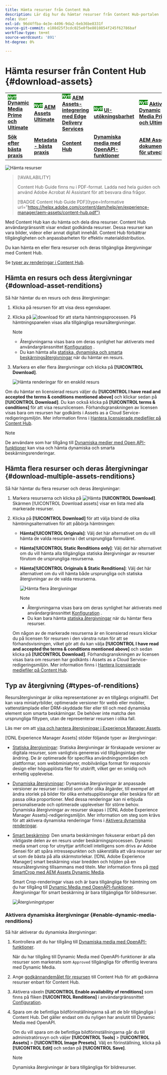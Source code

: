 ```yaml
---
title: Hämta resurser från Content Hub
description: Lär dig hur du hämtar resurser från Content Hub-portalen
role: User
exl-id: 96d4ffba-4e3e-4496-9da2-6eb36be8331f
source-git-commit: e108d25f3cdc025e0fbe8010854f245f62786baf
workflow-type: tm+mt
source-wordcount: '891'
ht-degree: 0%

---
```


# Hämta resurser från Content Hub {#download-assets}

<table>
    <tr>
        <td>
            <sup style= "background-color:#008000; color:#FFFFFF; font-weight:bold"><i>Nytt</i></sup> <a href="/help/assets/dynamic-media/dm-prime-ultimate.md"><b>Dynamic Media Prime och Ultimate</b></a>
        </td>
        <td>
            <sup style= "background-color:#008000; color:#FFFFFF; font-weight:bold"><i>Nytt</i></sup> <a href="/help/assets/assets-ultimate-overview.md"><b>AEM Assets Ultimate</b></a>
        </td>
        <td>
            <sup style= "background-color:#008000; color:#FFFFFF; font-weight:bold"><i>Nytt</i></sup> <a href="/help/assets/integrate-aem-assets-edge-delivery-services.md"><b>AEM Assets-integrering med Edge Delivery Services</b></a>
        </td>
        <td>
            <sup style= "background-color:#008000; color:#FFFFFF; font-weight:bold"><i>Nytt</i></sup> <a href="/help/assets/aem-assets-view-ui-extensibility.md"><b>UI-utökningsbarhet</b></a>
        </td>
          <td>
            <sup style= "background-color:#008000; color:#FFFFFF; font-weight:bold"><i>Nytt</i></sup> <a href="/help/assets/dynamic-media/enable-dynamic-media-prime-and-ultimate.md"><b>Aktivera Dynamic Media Prime och Ultimate</b></a>
        </td>
    </tr>
    <tr>
        <td>
            <a href="/help/assets/search-best-practices.md"><b>Sök efter bästa praxis</b></a>
        </td>
        <td>
            <a href="/help/assets/metadata-best-practices.md"><b>Metadata - bästa praxis</b></a>
        </td>
        <td>
            <a href="/help/assets/product-overview.md"><b>Content Hub</b></a>
        </td>
        <td>
            <a href="/help/assets/dynamic-media-open-apis-overview.md"><b>Dynamiska media med OpenAPI-funktioner</b></a>
        </td>
        <td>
            <a href="https://developer.adobe.com/experience-cloud/experience-manager-apis/"><b>AEM Assets-dokumentation för utvecklare</b></a>
        </td>
    </tr>
</table>

<!-- ![Download assets](assets/download-asset.jpg) -->
![Hämta resurser](assets/download-asset-genstudio.jpeg)

>[!AVAILABILITY]
>
>Content Hub Guide finns nu i PDF-format. Ladda ned hela guiden och använd Adobe Acrobat AI Assistant för att besvara dina frågor.
>
>[!BADGE Content Hub Guide PDF]{type=Informative url="https://helpx.adobe.com/content/dam/help/en/experience-manager/aem-assets/content-hub.pdf"}

Med Content Hub kan du hämta och dela dina resurser. Content Hub användargränssnitt visar endast godkända resurser. Dessa resurser kan vara bilder, videor eller annat digitalt innehåll. Content Hub förbättrar tillgängligheten och anpassbarheten för effektiv materialdistribution.

Du kan hämta en eller flera resurser och deras tillgängliga återgivningar med Content Hub.

Se [typer av renderingar i Content Hub](#types-of-renditions).

## Hämta en resurs och dess återgivningar {#download-asset-renditions}

Så här hämtar du en resurs och dess återgivningar:

1. Klicka på resursen för att visa dess egenskaper.

1. Klicka på ![download](/help/assets/assets/download-icon.svg) för att starta hämtningsprocessen. På hämtningspanelen visas alla tillgängliga resursåtergivningar.

   >[!NOTE]
   >
   >* Återgivningarna visas bara om deras synlighet har aktiverats med användargränssnittet [Konfiguration](/help/assets/configure-content-hub-ui-options.md#renditions-content-hub) .
   >* Du kan hämta alla [statiska, dynamiska och smarta beskärningsåtergivningar](#types-of-renditions) när du hämtar en resurs.

1. Markera en eller flera återgivningar och klicka på **[!UICONTROL Download]**.

   ![Hämta renderingar för en enskild resurs](/help/assets/assets/download-single-asset-renditions.png)


Om du hämtar en licensierad resurs väljer du **[!UICONTROL I have read and accepted the terms & conditions mentioned above]** och klickar sedan på **[!UICONTROL Download]**. Du kan också klicka på **[!UICONTROL terms & conditions]** för att visa resurslicensen. Förhandsgranskningen av licensen visas bara om resursen har godkänts i Assets as a Cloud Service-redigeringsmiljön. Mer information finns i [Hantera licensierade mediefiler på Content Hub](/help/assets/manage-licensed-assets-on-content-hub.md).

>[!NOTE]
>
> De användare som har tillgång till [Dynamiska medier med Open API-funktioner](/help/assets/dynamic-media-open-apis-overview.md) kan visa och hämta dynamiska och smarta beskärningsrenderingar.

## Hämta flera resurser och deras återgivningar {#download-multiple-assets-renditions}

Så här hämtar du flera resurser och deras återgivningar:

1. Markera resurserna och klicka på ![Hämta](/help/assets/assets/download-icon.svg) **[!UICONTROL Download]**. Skärmen [!UICONTROL Download assets] visar en lista med alla markerade resurser.
1. Klicka på **[!UICONTROL Download]** för att välja bland de olika hämtningsalternativen för att påbörja hämtningen:

   * **Hämta[!UICONTROL Originals]**: Välj det här alternativet om du vill hämta de valda resurserna i det ursprungliga formuläret.
   * **Hämta[!UICONTROL Static Renditions only]**: Välj det här alternativet om du vill hämta alla tillgängliga statiska återgivningar av resurser förutom de ursprungliga resurserna.
   * **Hämta[!UICONTROL Originals & Static Renditions]**: Välj det här alternativet om du vill hämta både ursprungliga och statiska återgivningar av de valda resurserna.

     ![Hämta flera återgivningar](/help/assets/assets/download-multiple-renditions.png)

     >[!NOTE]
     >
     >* Återgivningarna visas bara om deras synlighet har aktiverats med användargränssnittet [Konfiguration](/help/assets/configure-content-hub-ui-options.md#renditions-content-hub) .
     >* Du kan bara hämta [statiska återgivningar](#types-of-renditions) när du hämtar flera resurser.

   Om någon av de markerade resurserna är en licensierad resurs klickar du på licensen för resursen i den vänstra rutan för att se förhandsvisningen, vilket gör att du kan välja **[!UICONTROL I have read and accepted the terms & conditions mentioned above]** och sedan klicka på **[!UICONTROL Download]**. Förhandsgranskningen av licensen visas bara om resursen har godkänts i Assets as a Cloud Service-redigeringsmiljön. Mer information finns i [Hantera licensierade mediefiler på Content Hub](/help/assets/manage-licensed-assets-on-content-hub.md).

   <!--![download-multiple-license](/help/assets/assets/download-multiple-license.png)-->

<!--1. On the Content Hub homepage, select the asset and click **Download**. The **Download assets** dialog box displays a license or list of licenses associated with the selected assets in the left pane. 
1. Click a license in the left pane to see its PDF in the middle pane and the associated assets with it in the right pane. The license PDF preview is displayed only if the license is approved in your Assets as a Cloud Service environment. [Approve the license PDFs](/help/assets/approve-assets-content-hub.md) of the selected assets to see their previews.
1. Optional: Click ![remove-icon](/help/assets/assets/remove-icon.svg) to remove a license from the dialog box.
1. Select **I have read and accept all the terms and conditions mentioned above.** 
1. Click **Download** to download the selected assets.-->

<!---This dialog box displays the list of licenses associated with the selected assets in the left pane. Select a license to preview its terms and conditions (in pdf format) in the middle pane and the preview of the associated assets to the license in the right. Reviewed licenses are highlighted in light blue.


The dialog box that displays depends on whether the download list includes expired assets or only non-expired assets. <br/>
**Download expired assets dialog box:** This dialog box displays the expired assets' preview along with their expiry date in the left pane. The expired assets' count out of total selected displays in the right pane. Click **Proceed with all assets** to download expired assets with other assets (if present). The Download assets dialog box displays. See the [Download assets dialog box](#Download-asset-dialog-box) to proceed further.
    
    >[!NOTE]
    >
    >[Enable the download option for expired assets](/help/assets/configure-content-hub-ui-options.md#expired-assets-content-hub) to download them. Only expired assets that have enabled downloading are available for download.

   <a id="Download-asset-dialog-box"></a> **Download assets dialog box:** This dialog box displays the list of licenses associated with the selected assets in the left pane. Select a license to preview its terms and conditions (in pdf format) in the middle pane and the associated assets' preview and their count in the right pane. Reviewed licenses are highlighted in light blue.

    >[!NOTE]
    >
    > The **Download Asset dialog box** previews licensing terms and conditions only for approved licenses. [Approve the assets' licenses](/help/assets/approve-assets-content-hub.md) before downloading them to preview their licensing terms in the **Download Asset dialog box**.

1. Click  ![remove-icon](/help/assets/assets/remove-icon.svg) to remove a license from the download dialog box. 

1. Accept the terms and conditions and then click **Download** to download assets associated with the available licenses in the left pane.-->
<!--![download-multiple-license](/help/assets/assets/download-multiple-license.png)-->

<!---
### Download non-licensed Assets {#download-non-licensed-assets}

 To download non-licensed assets, select the assets and click ![download](/help/assets/assets/download-icon.svg) from the top rail.-->


## Typ av återgivning {#types-of-renditions}

Resursåtergivningar är olika representationer av en tillgångs originalfil. Det kan vara miniatyrbilder, optimerade versioner för webb eller mobiler, vattenstämplade eller DRM-skyddade filer eller till och med dynamiska element som smarta beskärningar. De behöver inte matcha den ursprungliga filtypen, utan de representerar resursen i olika fall.

Läs mer om att [visa och hantera återgivningar i Experience Manager Assets](/help/assets/renditions.md).

[!DNL Experience Manager Assets] stöder följande typer av återgivningar:

* [Statiska återgivningar](/help/assets/renditions.md#static-renditions): Statiska återgivningar är förskapade versioner av digitala resurser, som vanligtvis genereras vid tillgångsintag eller ändring. De är optimerade för specifika användningsområden och plattformar, som webbminiatyrer, mobilvänliga format för responsiv design eller högupplösta filer för utskrift, vilket ger en smidig och enhetlig upplevelse.

* [Dynamiska återgivningar](/help/assets/renditions.md#dynamic-renditions): Dynamiska återgivningar är anpassade versioner av resurser i realtid som utför olika åtgärder, till exempel att ändra storlek på bilder för olika enhetsupplösningar eller beskära för att passa olika proportioner. Med dessa renderingar kan ni erbjuda personaliserade och optimerade upplevelser för större behov. Dynamiska återgivningar av resurser skapas i [!DNL Adobe Experience Manager Assets]-redigeringsmiljön. Mer information om steg som krävs för att aktivera dynamiska renderingar finns i [Aktivera dynamiska renderingar](#enable-dynamic-media-renditions).

* [Smart beskärning](/help/assets/dynamic-media/image-profiles.md#creating-image-profiles): Den smarta beskärningen fokuserar enbart på den viktigaste delen av en resurs under beskärningsprocessen. Dynamic media smart crop for utnyttjar artificiell intelligens som drivs av Adobe Sensei för att spåra intressepunkten och säkerställa att våra resurser ser ut som de bästa på alla skärmstorlekar. [!DNL Adobe Experience Manager] smart beskärning visar bredden och höjden på en resursåtergivning tillsammans med titeln. Mer information finns på [med SmartCrop med AEM Assets Dynamic Media](https://experienceleague.adobe.com/en/docs/experience-manager-learn/assets/dynamic-media/images/smart-crop-feature-video-use).

  Smart Crop-renderingar visas och är bara tillgängliga för hämtning om du har tillgång till [Dynamic Media med OpenAPI-funktioner](/help/assets/dynamic-media-open-apis-overview.md). Återgivningar för smart beskärning är bara tillgängliga för bildresurser.

  ![Återgivningstyper](/help/assets/assets/renditions-types.png)

### Aktivera dynamiska återgivningar {#enable-dynamic-media-renditions}

Så här aktiverar du dynamiska återgivningar:

1. Kontrollera att du har tillgång till [Dynamiska media med OpenAPI-funktioner](/help/assets/dynamic-media-open-apis-overview.md).

   När du har tillgång till Dynamic Media med OpenAPI-funktioner är alla resurser som markerats som `Approved` tillgängliga för offentlig leverans med Dynamic Media.

1. Ange [godkännandemålet för resursen](/help/assets/approve-assets-content-hub.md#set-approval-target) till Content Hub för att godkänna resurser enbart för Content Hub.

1. Aktivera växeln **[!UICONTROL Enable availability of renditions]** som finns på fliken **[!UICONTROL Renditions]** i användargränssnittet [Configuration](/help/assets/configure-content-hub-ui-options.md#access-configuration-options-content-hub).

1. Spara om de befintliga bildförinställningarna så att de blir tillgängliga i Content Hub. Det gäller endast om du nyligen har anslutit till Dynamic Media med OpenAPI.

   Om du vill spara om de befintliga bildförinställningarna går du till administratörsvyn och väljer **[!UICONTROL Tools]** > **[!UICONTROL Assets]** > **[!UICONTROL Image Presets]**. Välj en förinställning, klicka på **[!UICONTROL Edit]** och sedan på **[!UICONTROL Save]**.



   >[!NOTE]
   > 
   > Dynamiska återgivningar är bara tillgängliga för bildresurser.



